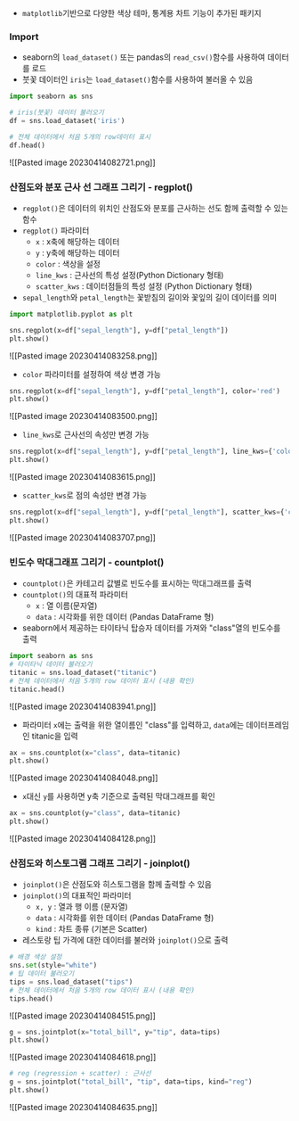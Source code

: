 
- `matplotlib`기반으로 다양한 색상 테마, 통계용 차트 기능이 추가된 패키지


### Import
- seaborn의 `load_dataset()` 또는 pandas의 `read_csv()`함수를 사용하여 데이터를 로드
- 붓꽃 데이터인 `iris`는 `load_dataset()`함수를 사용하여 불러올 수 있음
```python
import seaborn as sns

# iris(붓꽃) 데이터 불러오기
df = sns.load_dataset('iris')

# 전체 데이터에서 처음 5개의 row데이터 표시
df.head()
```
![[Pasted image 20230414082721.png]]


### 산점도와 분포 근사 선 그래프 그리기 - regplot()
- `regplot()`은 데이터의 위치인 산점도와 분포를 근사하는 선도 함께 출력할 수 있는 함수
- `regplot()` 파라미터
	- `x` : x축에 해당하는 데이터
	- `y` : y축에 해당하는 데이터
	- `color` : 색상을 설정
	- `line_kws` : 근사선의 특성 설정(Python Dictionary 형태)
	- `scatter_kws` : 데이터점들의 특성 설정 (Python Dictionary 형태)
- `sepal_length`와 `petal_length`는 꽃받침의 길이와 꽃잎의 길이 데이터를 의미
```python
import matplotlib.pyplot as plt

sns.regplot(x=df["sepal_length"], y=df["petal_length"])
plt.show()
```
![[Pasted image 20230414083258.png]]

- `color` 파라미터를 설정하여 색상 변경 가능
```python
sns.regplot(x=df["sepal_length"], y=df["petal_length"], color='red')
plt.show()
```
![[Pasted image 20230414083500.png]]

- `line_kws`로 근사선의 속성만 변경 가능
```python
sns.regplot(x=df["sepal_length"], y=df["petal_length"], line_kws={'color': 'red'})
plt.show()
```
![[Pasted image 20230414083615.png]]

- `scatter_kws`로 점의 속성만 변경 가능
```python
sns.regplot(x=df["sepal_length"], y=df["petal_length"], scatter_kws={'color': 'green'})
plt.show()
```
![[Pasted image 20230414083707.png]]


### 빈도수 막대그래프 그리기 - countplot()
- `countplot()`은 카테고리 값별로 빈도수를 표시하는 막대그래프를 출력
- `countplot()`의 대표적 파라미터
	- `x` : 열 이름(문자열)
	- `data` : 시각화를 위한 데이터 (Pandas DataFrame 형)
- seaborn에서 제공하는 타이타닉 탑승자 데이터를 가져와 "class"열의 빈도수를 출력
```python
import seaborn as sns
# 타이타닉 데이터 불러오기
titanic = sns.load_dataset("titanic") 
# 전체 데이터에서 처음 5개의 row 데이터 표시 (내용 확인)
titanic.head()
```
![[Pasted image 20230414083941.png]]

- 파라미터 `x`에는 출력을 위한 열이름인 "class"를 입력하고, `data`에는 데이터프레임인 titanic을 입력
```python
ax = sns.countplot(x="class", data=titanic)
plt.show()
```
![[Pasted image 20230414084048.png]]

- `x`대신 `y`를 사용하면 y축 기준으로 출력된 막대그래프를 확인
```python
ax = sns.countplot(y="class", data=titanic)
plt.show()
```
![[Pasted image 20230414084128.png]]


### 산점도와 히스토그램 그래프 그리기 - joinplot()
- `joinplot()`은 산점도와 히스토그램을 함께 출력할 수 있음
- `joinplot()`의 대표적인 파라미터
	- `x, y` : 열과 행 이름 (문자열)
	- `data` : 시각화를 위한 데이터 (Pandas DataFrame 형)
	- `kind` : 차트 종류 (기본은 Scatter)
- 레스토랑 팁 가격에 대한 데이터를 불러와 `joinplot()`으로 출력
```python
# 배경 색상 설정
sns.set(style="white")
# 팁 데이터 불러오기
tips = sns.load_dataset("tips")
# 전체 데이터에서 처음 5개의 row 데이터 표시 (내용 확인)
tips.head()
```
![[Pasted image 20230414084515.png]]

```python
g = sns.jointplot(x="total_bill", y="tip", data=tips)
plt.show()
```
![[Pasted image 20230414084618.png]]

```python
# reg (regression + scatter) : 근사선
g = sns.jointplot("total_bill", "tip", data=tips, kind="reg") 
plt.show()
```
![[Pasted image 20230414084635.png]]


